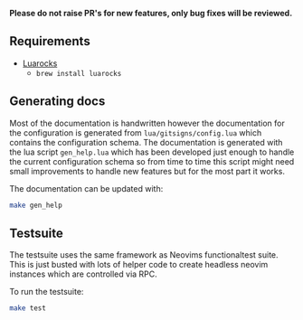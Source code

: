 **Please do not raise PR's for new features, only bug fixes will be reviewed.**

## Requirements

- [Luarocks](https://luarocks.org/)
    - `brew install luarocks`

## Generating docs

Most of the documentation is handwritten however the documentation for the configuration is generated from `lua/gitsigns/config.lua` which contains the configuration schema.
The documentation is generated with the lua script `gen_help.lua` which has been developed just enough to handle the current configuration schema so from time to time this script might need small improvements to handle new features but for the most part it works.

The documentation can be updated with:

```bash
make gen_help
```

## Testsuite

The testsuite uses the same framework as Neovims functionaltest suite.
This is just busted with lots of helper code to create headless neovim instances which are controlled via RPC.

To run the testsuite:

```bash
make test
```

